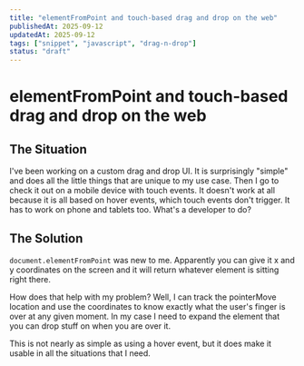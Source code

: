 ```yaml
---
title: "elementFromPoint and touch-based drag and drop on the web"
publishedAt: 2025-09-12
updatedAt: 2025-09-12
tags: ["snippet", "javascript", "drag-n-drop"]
status: "draft"
---
```


# elementFromPoint and touch-based drag and drop on the web

## The Situation

I've been working on a custom drag and drop UI. It is surprisingly "simple" and does all the little things that are unique to my use case. Then I go to check it out on a mobile device with touch events. It doesn't work at all because it is all based on hover events, which touch events don't trigger. It has to work on phone and tablets too. What's a developer to do?

## The Solution
`document.elementFromPoint` was new to me. Apparently you can give it x and y coordinates on the screen and it will return whatever element is sitting right there.

How does that help with my problem? Well, I can track the pointerMove location and use the coordinates to know exactly what the user's finger is over at any given moment. In my case I need to expand the element that you can drop stuff on when you are over it. 

This is not nearly as simple as using a hover event, but it does make it usable in all the situations that I need.

